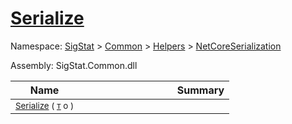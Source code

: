 # [Serialize](./NetCoreSerializationHelper-100664082.md)

Namespace: [SigStat]() > [Common](./../../../README.md) > [Helpers](./../../README.md) > [NetCoreSerialization](./../README.md)

Assembly: SigStat.Common.dll

| Name | Summary  |
| ------| -----------:|
| <sub>[Serialize](./NetCoreSerializationHelper-100664082.md) ( [`T`](./NetCoreSerializationHelper-100664082.md) o )</sub> | <img width=225/><sub></sub>
